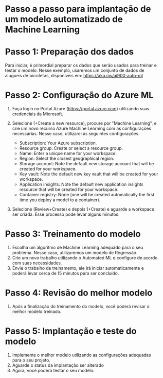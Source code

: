 # Passo a passo para implantação de um modelo automatizado de Machine Learning

# Passo 1: Preparação dos dados

Para iniciar, é primordial preparar os dados que serão usados para treinar e testar o modelo. Nesse exemplo, usaremos um conjunto de dados de alugueis de bicicletas, disponíveis em: https://aka.ms/ai900-auto-ml

# Passo 2: Configuração do Azure ML

1. Faça login no Portal Azure (https://portal.azure.com) utilizando suas credenciais da Microsoft.
2. Selecione (+Create a new resource), procure por "Machine Learning", e crie um novo recurso Azure Machine Learning com as configurações necessárias. Nesse caso, utilizarei as seguintes configurações:

    - Subscription: Your Azure subscription.
    - Resource group: Create or select a resource group.
    - Name: Enter a unique name for your workspace.
    - Region: Select the closest geographical region.
    - Storage account: Note the default new storage account that will be created for your workspace.
    - Key vault: Note the default new key vault that will be created for your workspace.
    - Application insights: Note the default new application insights resource that will be created for your workspace.
    - Container registry: None (one will be created automatically the first time you deploy a model to a container).
3. Selecione (Review+Create) e depois (+Create) e aguarde a workspace ser criada. Esse processo pode levar alguns minutos.


# Passo 3: Treinamento do modelo

1. Escolha um algoritmo de Machine Learning adequado para o seu problema. Nesse caso, utilizaremos um modelo de Regressão.
2. Crie um novo trabalho utilizando o Automated ML e configure de acordo com suas necessidades.
3. Envie o trabalho de treinamento, ele irá iniciar automaticamente e poderá levar cerca de 15 minutos para ser concluído.

# Passo 4: Revisão do melhor modelo

1. Após a finalização do treinamento do modelo, você poderá revisar o melhor modelo treinado. 

# Passo 5: Implantação e teste do modelo

1. Implemente o melhor modelo utilizando as configurações adequadas para o seu projeto.
2. Aguarde o status da implantação ser alterado
3. Agora, você poderá testar o seu modelo.
